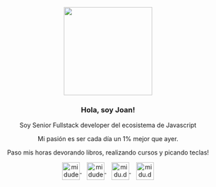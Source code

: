 <p align="center" width="300">
   <img src="https://avatars.githubusercontent.com/u/40794343?s=460&u=8b2714dd5889f20ee6dcbcd2d445c58eb6931dec&v=4" width="200" />
   <h3 align="center">Hola, soy Joan!</h3>
</p>
<p align="center">Soy Senior Fullstack developer del ecosistema de Javascript</p>
<p align="center">Mi pasión es ser cada día un 1% mejor que ayer. </p>
<p align="center">Paso mis horas devorando libros, realizando cursos y picando teclas!</p>

<p align="center">
   <a href="https://twitch.tv/joanbusquet" target="_blank">
    <img align="center" src="https://uxwing.com/wp-content/themes/uxwing/download/10-brands-and-social-media/twitch-round-color.svg" alt="midudev" height="40px" width="40px" />
  </a>&nbsp;&nbsp;
   <a href="https://www.youtube.com/channel/UC4PmjgLqVzsog9NgpeM47Ag" target="_blank">
    <img align="center" src="https://uxwing.com/wp-content/themes/uxwing/download/10-brands-and-social-media/youtube-round-color.svg" alt="midudev" height="40px" width="40px" />
  </a>&nbsp;&nbsp;
  <a href="https://instagram.com/joanbusquet" target="_blank">
    <img align="center" src="https://uxwing.com/wp-content/themes/uxwing/download/10-brands-and-social-media/instagram-round-color.svg" alt="midu.dev" height="40px" width="40px" />
  </a>&nbsp;&nbsp;
  <a href="https://www.reddit.com/user/joanbusquet" target="_blank">
    <img align="center" src="https://uxwing.com/wp-content/themes/uxwing/download/10-brands-and-social-media/reddit-round-color.svg" alt="midu.dev" height="40px" width="40px" />
  </a>
   
</p>
